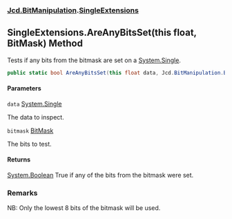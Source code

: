 ### [Jcd.BitManipulation](Jcd.BitManipulation.md 'Jcd.BitManipulation').[SingleExtensions](Jcd.BitManipulation.SingleExtensions.md 'Jcd.BitManipulation.SingleExtensions')

## SingleExtensions.AreAnyBitsSet(this float, BitMask) Method

Tests if any bits from the bitmask are set on
a [System.Single](https://docs.microsoft.com/en-us/dotnet/api/System.Single 'System.Single').

```csharp
public static bool AreAnyBitsSet(this float data, Jcd.BitManipulation.BitMask bitmask);
```

#### Parameters

<a name='Jcd.BitManipulation.SingleExtensions.AreAnyBitsSet(thisfloat,Jcd.BitManipulation.BitMask).data'></a>

`data` [System.Single](https://docs.microsoft.com/en-us/dotnet/api/System.Single 'System.Single')

The data to inspect.

<a name='Jcd.BitManipulation.SingleExtensions.AreAnyBitsSet(thisfloat,Jcd.BitManipulation.BitMask).bitmask'></a>

`bitmask` [BitMask](Jcd.BitManipulation.BitMask.md 'Jcd.BitManipulation.BitMask')

The bits to test.

#### Returns

[System.Boolean](https://docs.microsoft.com/en-us/dotnet/api/System.Boolean 'System.Boolean')
True if any of the bits from the bitmask were set.

### Remarks

NB: Only the lowest 8 bits of the bitmask will be used.